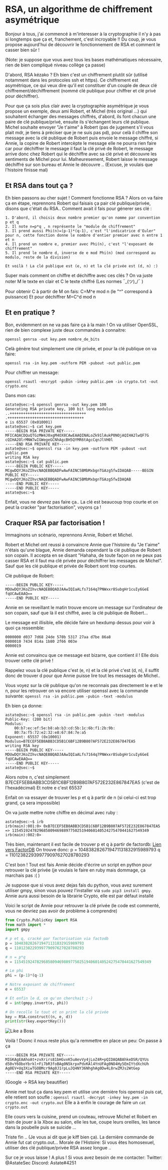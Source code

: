 # RSA, un algorithme de chiffrement asymétrique

Bonjour à tous, j'ai commencé à m'interesser à la cryptographie il n'y à pas si longtemps que ça et, franchement, c'est incroyable !! Du coup, je vous propose aujourd'hui de découvrir le fonctionnement de RSA et comment le casser bien sûr !

(Note: je suppose que vous avez tous les bases mathématiques nécessaire, rien de bien compliqué niveau collège ça passe)

D'abord, RSA kézako ? Eh bien c'est un chiffrement plutôt sûr (utilisé notamment dans les protocoles ssh et https). Ce chiffrement est asymétrique, ce qui veux dire qu'il est constituer d'un couple de deux clé chiffrement/déchiffrement (nommé clé publique pour chiffrer et clé privé pour déchiffrer). 

Pour que ça sois plus clair avec la cryptographie asymétrique je vous propose un exemple, deux ami Robert, et Michel (très original ...) qui souhaitent échanger des messages chiffrés, d'abord, ils font chacun une paire de clé publique/privé, ensuite ils s'échangent leurs clé publique. Michel souhaite envoyer "Je t'aime" à Robert (pas de jugement s'il vous plait mdr, je tiens à préciser que je ne suis pas pd), pour celà il chiffre son message avec la clé publique de Robert puis envoie le message chiffré, si Annie, la copine de Robert intercèpte le message elle ne pourra rien faire car pour déchiffrer le message il faut la clé privé de Robert, le message arrive donc chez Robert qui le déchiffre avec sa clé privé et découvre les sentiments de Michel pour lui. Malheuresement, Robert laisse le message déchiffré sur son bureau et Annie le découvre .. (Excuse, je voulais que l'histoire finisse mal)

## Et RSA dans tout ça ? 

Eh bien passons au cher sujet ! Comment fonctionne RSA ? Alors on va faire ça en étape, reprennons Robert qui faisais ça pair clé publique/privée, disons que c'était du RSA.. Comment avait il fais pour génerer ses clé : 

```
1. D'abord, il choisis deux nombre premier qu'on nomme par convention p et q
2. Il note n=p*q , n représente le "module de chiffrement"
3. Il prend aussi Phi(n)=(p-1)*(q-1), c'est "l'indicatrice d'Euler" pour n, cette fonction donne le nombre d'entier premier avec n entre 1 et n 
4. Il prend un nombre e, premier avec Phi(n), c'est "l'exposant de chiffrement"
5. Il prend le nombre d, inverse de e mod Phi(n) (mod correspond au modulo, reste de la division)

Et voilà ! La clé publique est (e, n) et la clé privée est (d, n) :)
```

Super mais comment on chiffre et déchiffre avec ces clés ? 
On va juste noter M le texte en clair et C le texte chiffré (Les normes ¯\_(ツ)_/¯ )

Pour obtenir C à partir de M on fais: C=M^e mod n (le "^" correspond à puissance)
Et pour déchiffrer M=C^d mod n

## Et en pratique ?

Bon, evidemment on ne va pas faire ça à la main ! On va utiliser OpenSSL, rien de bien complexe juste deux commandes à connaitre:
```
openssl genrsa -out key.pem nombre_de_bits
```

Celà génère tout simplement une clé privée, et pour la clé publique on va faire:

```
openssl rsa -in key.pem -outform PEM -pubout -out public.pem
```

Pour chiffrer un message:
```
openssl rsautl -encrypt -pubin -inkey public.pem -in crypto.txt -out crypto.enc
```

Dans mon cas:
```
astate@sec:~$ openssl genrsa -out key.pem 100
Generating RSA private key, 100 bit long modulus
..++++++++++++++++++++++++++++++++++
.++++++++++++++++++++++++++++++++++
e is 65537 (0x010001)
astate@sec:~$ cat key.pem
-----BEGIN RSA PRIVATE KEY-----
MFICAQACDQuQTGzMW4J0xgM4OX8CAwEAAQINALoZk91lAukP0NOjAQIHA2lwQF7G
cQIHA2OlrMNW7wIGWegeGCNhAgcBH5QYMR6tAgcCqnJlVH0l
-----END RSA PRIVATE KEY-----
astate@sec:~$ openssl rsa -in key.pem -outform PEM -pubout -out public.pem
writing RSA key
astate@sec:~$ cat public.pem
-----BEGIN PUBLIC KEY-----
MCgwDQYJKoZIhvcNAQEBBQADFwAwFAINC5BMbMxbgnTGAzg5fwIDAQAB-----BEGIN PUBLIC KEY-----
MCgwDQYJKoZIhvcNAQEBBQADFwAwFAINC5BMbMxbgnTGAzg5fwIDAQAB
-----END PUBLIC KEY-----
-----END PUBLIC KEY-----
astate@sec:~$ 
```
Enfait, vous ne devrez pas faire ça.. La clé est beaucoup trop courte et on peut la cracker "par factorisation", voyons ça !

## Craquer RSA par factorisation !

Immaginons un scénario, reprennons Annie, Robert et Michel.

Robert et Michel ont reussi à convaincre Annie que l'histoire du "Je t'aime" n'étais qu'une blague, Annie demanda cependant la clé publique de Robert son copain. Il accepta en se disant "Hahaha, de toute façon on ne peux pas casser RSA et il faut ma clé privée pour déchiffrer les messages de Michel". Sauf que les clé publique et privée de Robert sont trop courtes.

Clé publique de Robert: 
```
-----BEGIN PUBLIC KEY-----
MDUwDQYJKoZIhvcNAQEBBQADJAAwIQIaALfs7164q7PNWxxr8SubgHr1cuIy6GeE
fqUCAwEAAQ==
-----END PUBLIC KEY-----
```

Annie en se reveillant le matin trouve encore un message sur l'ordinateur de son copain, sauf que là il est chiffré, avec la clé publique de Robert... 

Le message est illisible, elle décide faire un hexdump dessus pour voir à quoi ça ressemble:

```
0000000 d037 7d68 24de 570b 5317 27aa d7be 86a8
0000010 7434 814a 1b80 2f66 003e               
0000019
```

Annie est convaincu que ce message est bizarre, que contient il ! Elle dois trouver cette clé privé ! 

Rappelez vous la clé publique c'est (e, n) et la clé privé c'est (d, n), il suffit donc de trouver d pour que Annie puisse lire tout les messages de Michel..

Vous voyez sur la clé publique qu'on ne reconnais pas directement le e et le n, pour les retrouver on va encore utiliser openssl avec la commande suivante:
```openssl rsa -in public.pem -pubin -text -modulus```

Eh bien ça donne:

```
astate@sec:~$ openssl rsa -in public.pem -pubin -text -modulus
Public-Key: (200 bit)
Modulus:
    00:b7:ec:ef:5e:b8:ab:b3:cd:5b:1c:6b:f1:2b:9b:
    80:7a:f5:72:e2:32:e8:67:84:7e:a5
Exponent: 65537 (0x10001)
Modulus=B7ECEF5EB8ABB3CD5B1C6BF12B9B807AF572E232E867847EA5
writing RSA key
-----BEGIN PUBLIC KEY-----
MDUwDQYJKoZIhvcNAQEBBQADJAAwIQIaALfs7164q7PNWxxr8SubgHr1cuIy6GeE
fqUCAwEAAQ==
-----END PUBLIC KEY-----
astate@sec:~$ 

```
Alors notre n, c'est simplement B7ECEF5EB8ABB3CD5B1C6BF12B9B807AF572E232E867847EA5 (c'est de l'hexadécimal)
Et notre e c'est 65537

Enfait on va essayer de trouver les p et q à partir de n (si celui-ci est trop grand, ça sera impossible)

On va juste mettre notre chiffre en décimal avec ruby :
```
astate@sec:~$ irb 
irb(main):001:0> 0xB7ECEF5EB8ABB3CD5B1C6BF12B9B807AF572E232E867847EA5
=> 1154519247829685809469889775025194060140524275470441627549349
irb(main):002:0> 
``` 

Très bien, maintenant il est facile de trouver p et q à partir de factordb: [Lien vers FactorDB](https://factordb.com) 
On trouve donc:
p = 1048382826719471131832915989793
q = 1101238229399779097627028780293

C'est bon ! Tout est fais Annie décide d'écrire un script en python pour retrouver la clé privée (je voulais le faire en ruby mais dommage, ça marchais pas :( )

Je suppose que si vous avez dejas fais du python, vous avez surement utiliser gmpy, sinon vous pouvez l'installer via ```sudo pip3 install gmpy```. Annie aura aussi besoin de la librairie Crypto, elle est par défaut installé

Voici le script de Annie pour retrouver la clé privée (le code est commenté, vous ne devriez pas avoir de problème à comprendre)

```python
from Crypto.PublicKey import RSA
from math import *
import gmpy

# p et q, cracké par factorisation via factodb
p = 1048382826719471131832915989793
q = 1101238229399779097627028780293

# n = p*q
n = 1154519247829685809469889775025194060140524275470441627549349

# Le phi
phi = (p-1)*(q-1)

# Notre exposant de chiffrement
e = 65537

# Et enfin le d, ce qu'on cherchait ;-)
d = int(gmpy.invert(e, phi))

# On recolle le tout et on print la clé privée
key = RSA.construct((n, e, d))
print(str(key.exportKey()))
```

![Like a Boss](image.png)

Voilà ! Doonc il nous reste plus qu'a remmettre en place un peu:
On passe à ça
```
-----BEGIN RSA PRIVATE KEY-----
MIGKAgEAAhoAt+zvXrirs81bHGvxK5uAevVy4jLoZ4R+pQIDAQABAhkeDSR/QYUs
d50vY6OboYbrkl+Fi7bR3foBAg0N5krpxPdvKAl4YnUFAg0NO4Hy5EmIYtdXchUh
Ag0EV+Uq3XiwTGOBMcr9Ag0J1rpLuJQ4NY36NhghAg0Dw4L8rwZMJs2WtGep
-----END RSA PRIVATE KEY-----
```
(Google -> RSA key beautifier)

Annie met tout ça dans key.pem et utilise une dernière fois openssl puis cat, elle retient son soufle :
```openssl rsautl -decrypt -inkey key.pem -in crypto.enc -out crypto.out```
Elle a à enfin le courage de faire un ```cat crypto.out```


Elle cours vers la cuisine, prend un couteau, retrouve Michel et Robert en train de jouer à la Xbox au salon, elle les tue, coupe leurs oreilles, les lance dans la poubelle puis se suicide ...

Triste fin .. (Je vous ai dit que je kiff bien ça). La dernière commande de Annie fut cat crypto.out...
Morale de l'Histoire: Si vous êtes homosexuel, utiliser des clé publique/privée RSA assez longue ..

Sur ce je vous laisse ! A plus ! Si vous avez besoin de me contacter:
Twitter: @AstateSec
Discord: Astate#4251
